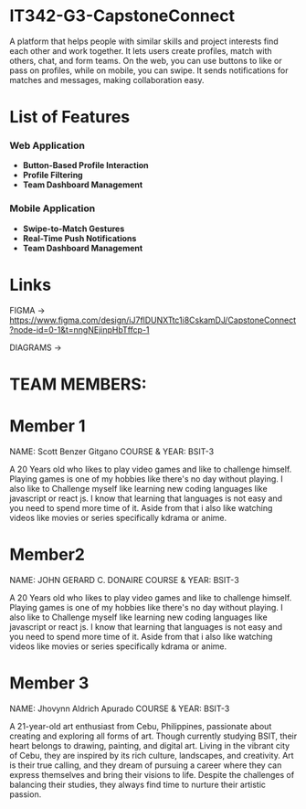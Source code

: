 # IT342-G3-CapstoneConnect
A platform that helps people with similar skills and project interests find each other and work together. It lets users create profiles, match with others, chat, and form teams. On the web, you can use buttons to like or pass on profiles, while on mobile, you can swipe. It sends notifications for matches and messages, making collaboration easy.

# List of Features

### Web Application
- **Button-Based Profile Interaction**
- **Profile Filtering**
- **Team Dashboard Management**

### Mobile Application
- **Swipe-to-Match Gestures**
- **Real-Time Push Notifications**
- **Team Dashboard Management**

# Links
FIGMA 
-> https://www.figma.com/design/iJ7flDUNXTtc1i8CskamDJ/CapstoneConnect?node-id=0-1&t=nngNEjinpHbTffcp-1

DIAGRAMS 
-> 


# TEAM MEMBERS:


# Member 1
NAME: Scott Benzer Gitgano
COURSE & YEAR: BSIT-3

A 20 Years old who likes to play video games and like to challenge himself. Playing games is one of my hobbies like there's no day without playing. I also like to 
Challenge myself like learning new coding languages like javascript or react js. I know that learning that languages is not easy and you need to spend more time of it. Aside from that i also like watching videos like movies or series specifically kdrama or anime.


# Member2
NAME: JOHN GERARD C. DONAIRE
COURSE & YEAR: BSIT-3 

A 20 Years old who likes to play video games and like to challenge himself. Playing games is one of my hobbies like there's no day without playing. I also like to 
Challenge myself like learning new coding languages like javascript or react js. I know that learning that languages is not easy and you need to spend more time of it. Aside from that i also like watching videos like movies or series specifically kdrama or anime.


# Member 3
NAME: Jhovynn Aldrich Apurado
COURSE & YEAR: BSIT-3 

A 21-year-old art enthusiast from Cebu, Philippines, passionate about creating and exploring all forms of art. Though currently 
studying BSIT, their heart belongs to drawing, painting, and digital art. Living in the vibrant city of Cebu, they are inspired by its rich culture, landscapes, and creativity. Art is their true calling, and they dream of pursuing a career where they can express themselves and bring their visions to life. Despite the challenges of balancing their studies, they always find time to nurture their artistic passion.